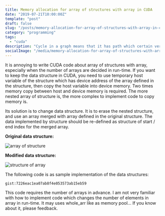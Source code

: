 ```yaml
---
title: Memory allocation for array of structures with array in CUDA
date: "2019-07-21T10:00:00Z"
template: "post"
draft: false
slug: "/posts/memory-allocation-for-array-of-structures-with-array-in-cuda/"
category: "programming"
tags:
  - "cuda"
description: "Cycle in a graph means that it has path which certain vertex is connected via other vertices. Directed and undirected graph have different type of cycle as the following image, and algorithm to detect cycle for them are also different. Here is to introduce recursive version of depth-first search implementation."
socialImage: "/media/memory-allocation-for-array-of-structures-with-array-in-cuda/aos.png"
---
```


It is annoying to write CUDA code about array of structures with array, especially when the number of arrays are decided in run-time.
If you want to keep the data structure in CUDA, you need to use temporary host variable of the structure which has device address of the array defined in the structure, then copy the host variable into device memory. Two times memory copy between host and device memory is required. The more nested array of structure is, the more complex to implement code to copy memory is.

Its solution is to change data structure. It is to erase the nested structure, and use an array merged with array defined in the original structure. The data implemented by structure should be re-defined as structure of start / end index for the merged array. 

**Original data structure:**

![array of structure](/media/memory-allocation-for-array-of-structures-with-array-in-cuda/aos.png)

**Modified data structure:**

![structure of array](/media/memory-allocation-for-array-of-structures-with-array-in-cuda/soa.png)

The following code is as sample implementation of the data structures:

`gist:7226eac1ea07ab8f4e053573ab15eb59`

This code requires the number of arrays in advance. I am not very familiar with how to implement code which changes the number of elements in array in run-time. It may uses whole_arr like as memory pool... If you know about it, please feedback.
